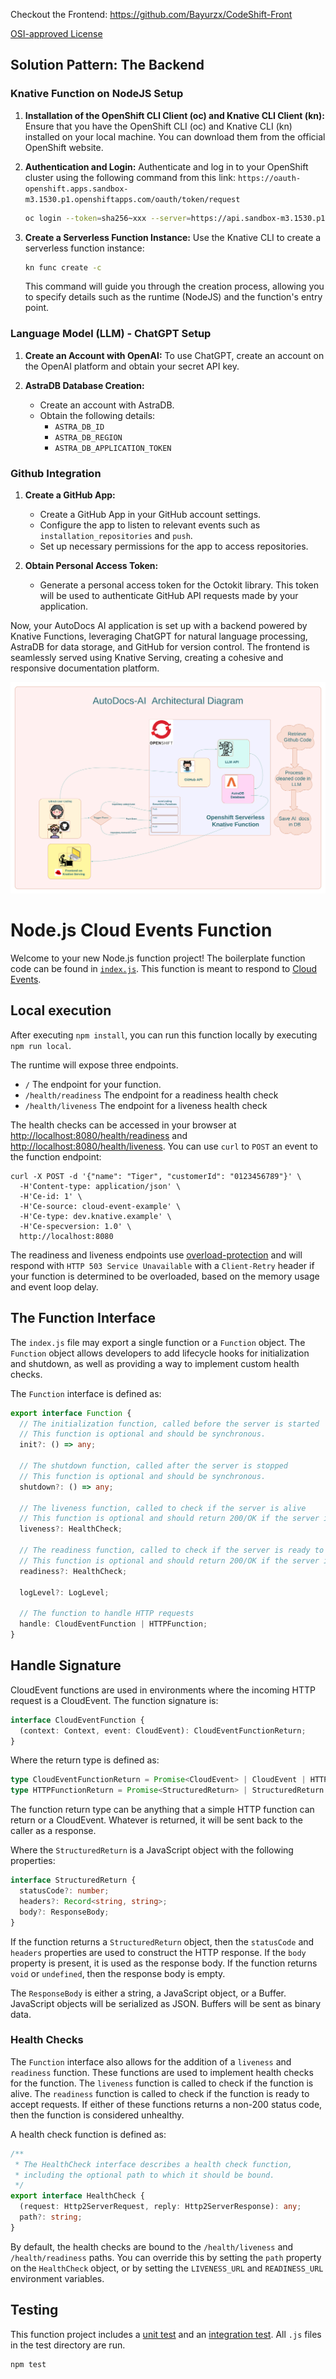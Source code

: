 Checkout the Frontend:
<https://github.com/Bayurzx/CodeShift-Front>

[OSI-approved License](./LICENSE)

## Solution Pattern: The Backend

### Knative Function on NodeJS Setup

1. **Installation of the OpenShift CLI Client (oc) and Knative CLI Client (kn):**
   Ensure that you have the OpenShift CLI (oc) and Knative CLI (kn) installed on your local machine. You can download them from the official OpenShift website.

2. **Authentication and Login:**
   Authenticate and log in to your OpenShift cluster using the following command from this link:
   `https://oauth-openshift.apps.sandbox-m3.1530.p1.openshiftapps.com/oauth/token/request`
   ```bash
   oc login --token=sha256~xxx --server=https://api.sandbox-m3.1530.p1.openshiftapps.com:6443

   ```

3. **Create a Serverless Function Instance:**
   Use the Knative CLI to create a serverless function instance:
   ```bash
   kn func create -c
   ```
   This command will guide you through the creation process, allowing you to specify details such as the runtime (NodeJS) and the function's entry point.

### Language Model (LLM) - ChatGPT Setup

1. **Create an Account with OpenAI:**
   To use ChatGPT, create an account on the OpenAI platform and obtain your secret API key.

2. **AstraDB Database Creation:**
   - Create an account with AstraDB.
   - Obtain the following details:
     - `ASTRA_DB_ID`
     - `ASTRA_DB_REGION`
     - `ASTRA_DB_APPLICATION_TOKEN`

### Github Integration

1. **Create a GitHub App:**
   - Create a GitHub App in your GitHub account settings.
   - Configure the app to listen to relevant events such as `installation_repositories` and `push`.
   - Set up necessary permissions for the app to access repositories.

2. **Obtain Personal Access Token:**
   - Generate a personal access token for the Octokit library. This token will be used to authenticate GitHub API requests made by your application.


Now, your AutoDocs AI application is set up with a backend powered by Knative Functions, leveraging ChatGPT for natural language processing, AstraDB for data storage, and GitHub for version control. The frontend is seamlessly served using Knative Serving, creating a cohesive and responsive documentation platform.

![AutoDocs Architectual Diagram](./AutoDocs%20AI%20(1).png)


# Node.js Cloud Events Function

Welcome to your new Node.js function project! The boilerplate function
code can be found in [`index.js`](./index.js). This function is meant
to respond to [Cloud Events](https://cloudevents.io/).

## Local execution

After executing `npm install`, you can run this function locally by executing
`npm run local`.

The runtime will expose three endpoints.

  * `/` The endpoint for your function.
  * `/health/readiness` The endpoint for a readiness health check
  * `/health/liveness` The endpoint for a liveness health check

The health checks can be accessed in your browser at
[http://localhost:8080/health/readiness]() and
[http://localhost:8080/health/liveness](). You can use `curl` to `POST` an event
to the function endpoint:

```console
curl -X POST -d '{"name": "Tiger", "customerId": "0123456789"}' \
  -H'Content-type: application/json' \
  -H'Ce-id: 1' \
  -H'Ce-source: cloud-event-example' \
  -H'Ce-type: dev.knative.example' \
  -H'Ce-specversion: 1.0' \
  http://localhost:8080
```

The readiness and liveness endpoints use
[overload-protection](https://www.npmjs.com/package/overload-protection) and
will respond with `HTTP 503 Service Unavailable` with a `Client-Retry` header if
your function is determined to be overloaded, based on the memory usage and
event loop delay.

## The Function Interface

The `index.js` file may export a single function or a `Function`
object. The `Function` object allows developers to add lifecycle hooks for
initialization and shutdown, as well as providing a way to implement custom
health checks.

The `Function` interface is defined as:

```typescript
export interface Function {
  // The initialization function, called before the server is started
  // This function is optional and should be synchronous.
  init?: () => any;

  // The shutdown function, called after the server is stopped
  // This function is optional and should be synchronous.
  shutdown?: () => any;

  // The liveness function, called to check if the server is alive
  // This function is optional and should return 200/OK if the server is alive.
  liveness?: HealthCheck;

  // The readiness function, called to check if the server is ready to accept requests
  // This function is optional and should return 200/OK if the server is ready.
  readiness?: HealthCheck;

  logLevel?: LogLevel;

  // The function to handle HTTP requests
  handle: CloudEventFunction | HTTPFunction;
}
```

## Handle Signature

CloudEvent functions are used in environments where the incoming HTTP request is a CloudEvent. The function signature is:

```typescript
interface CloudEventFunction {
  (context: Context, event: CloudEvent): CloudEventFunctionReturn;
}
```

Where the return type is defined as:

```typescript
type CloudEventFunctionReturn = Promise<CloudEvent> | CloudEvent | HTTPFunctionReturn;
type HTTPFunctionReturn = Promise<StructuredReturn> | StructuredReturn | ResponseBody | void;
```

The function return type can be anything that a simple HTTP function can return or a CloudEvent. Whatever is returned, it will be sent back to the caller as a response.

Where the `StructuredReturn` is a JavaScript object with the following properties:

```typescript
interface StructuredReturn {
  statusCode?: number;
  headers?: Record<string, string>;
  body?: ResponseBody;
}
```

If the function returns a `StructuredReturn` object, then the `statusCode` and `headers` properties are used to construct the HTTP response. If the `body` property is present, it is used as the response body. If the function returns `void` or `undefined`, then the response body is empty.

The `ResponseBody` is either a string, a JavaScript object, or a Buffer. JavaScript objects will be serialized as JSON. Buffers will be sent as binary data.

### Health Checks

The `Function` interface also allows for the addition of a `liveness` and `readiness` function. These functions are used to implement health checks for the function. The `liveness` function is called to check if the function is alive. The `readiness` function is called to check if the function is ready to accept requests. If either of these functions returns a non-200 status code, then the function is considered unhealthy.

A health check function is defined as:

```typescript
/**
 * The HealthCheck interface describes a health check function,
 * including the optional path to which it should be bound.
 */
export interface HealthCheck {
  (request: Http2ServerRequest, reply: Http2ServerResponse): any;
  path?: string;
}
```

By default, the health checks are bound to the `/health/liveness` and `/health/readiness` paths. You can override this by setting the `path` property on the `HealthCheck` object, or by setting the `LIVENESS_URL` and `READINESS_URL` environment variables.

## Testing

This function project includes a [unit test](./test/unit.js) and an
[integration test](./test/integration.js). All `.js` files in the test directory
are run.

```console
npm test
```

